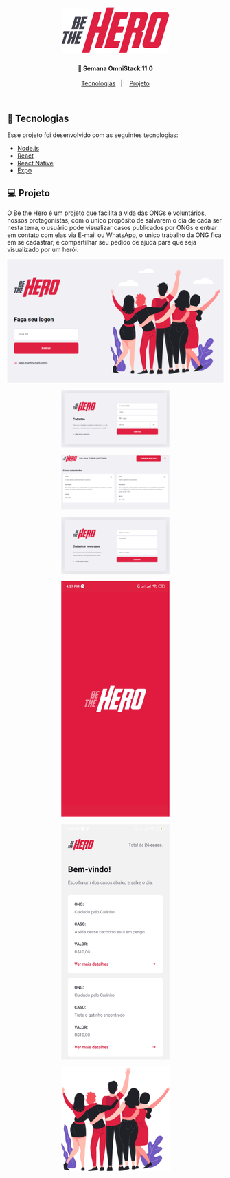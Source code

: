 <h1 align="center">
    <img alt="Be the Hero" src="frontend/src/assets/logo.svg" width="250px" />
</h1>

<h4 align="center">
  🚀 Semana OmniStack 11.0
</h4>

<p align="center">
  <a href="#rocket-tecnologias">Tecnologias</a>&nbsp;&nbsp;&nbsp;|&nbsp;&nbsp;&nbsp;
  <a href="#-projeto">Projeto</a>
</p>

<br>

<p align="center">

</p>

## :rocket: Tecnologias

Esse projeto foi desenvolvido com as seguintes tecnologias:

- [Node.js](https://nodejs.org/en/)
- [React](https://reactjs.org)
- [React Native](https://facebook.github.io/react-native/)
- [Expo](https://expo.io/)

## 💻 Projeto

O Be the Hero é um projeto que facilita a vida das ONGs e voluntários, nossos protagonistas, com o unico propósito de salvarem o dia de cada ser nesta terra, o usuário pode visualizar casos publicados por ONGs e entrar em contato com elas via E-mail ou WhatsApp, o unico trabalho da ONG fica em se cadastrar, e compartilhar seu pedido de ajuda para que seja visualizado por um herói.
<p align="center">
  <img alt="Pages" src="pages/logon.png">
</p>

<p align="center">
  <img alt="Pages" src="pages/register.png" width="50%" height="50%">
</p>

<p align="center">
  <img alt="Pages" src="pages/profile.png" width="50%" height="50%">
</p>

<p align="center">
  <img alt="Pages" src="pages/new-incident.png" width="50%" height="50%">
</p>

<p align="center">
  <img alt="Pages" src="pages/splash.jpg" width="50%" height="50%">
</p>

<p align="center">
  <img alt="Pages" src="pages/incidents.jpg" width="50%" height="50%">
</p>

<p align="center">
  <img alt="Pages" src="frontend/src/assets/heroes.png" width="50%" height="50%">
</p>
